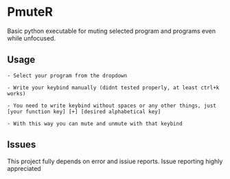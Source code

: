 # PmuteR
Basic python executable for muting selected program and programs even while unfocused.



## Usage
```
- Select your program from the dropdown

- Write your keybind manually (didnt tested properly, at least ctrl+k works)

- You need to write keybind without spaces or any other things, just
[your function key] [+] [desired alphabetical key]

- With this way you can mute and unmute with that keybind
```
## Issues

This project fully depends on error and issiue reports. Issue reporting highly appreciated



  
